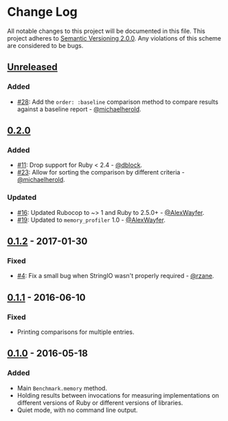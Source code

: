 # Change Log

All notable changes to this project will be documented in this file. This project adheres to [Semantic Versioning 2.0.0][semver]. Any violations of this scheme are considered to be bugs.

[semver]: http://semver.org/spec/v2.0.0.html

## [Unreleased](https://github.com/michaelherold/benchmark-memory/compare/v0.2.0...main)

### Added

- [#28](https://github.com/michaelherold/benchmark-memory/pull/28): Add the `order: :baseline` comparison method to compare results against a baseline report - [@michaelherold](https://github.com/michaelherold).

## [0.2.0](https://github.com/michaelherold/benchmark-memory/compare/v0.1.1...v0.2.0)

### Added

- [#11](https://github.com/michaelherold/benchmark-memory/pull/11): Drop support for Ruby < 2.4 - [@dblock](https://github.com/dblock).
- [#23](https://github.com/michaelherold/benchmark-memory/pull/23): Allow for sorting the comparison by different criteria - [@michaelherold](https://github.com/michaelherold).

### Updated

- [#16](https://github.com/michaelherold/benchmark-memory/pull/16): Updated Rubocop to ~> 1 and Ruby to 2.5.0+ - [@AlexWayfer](https://github.com/AlexWayfer).
- [#19](https://github.com/michaelherold/benchmark-memory/pull/19): Updated to `memory_profiler` 1.0 - [@AlexWayfer](https://github.com/AlexWayfer).

## [0.1.2](https://github.com/michaelherold/benchmark-memory/compare/v0.1.1...v0.1.2) - 2017-01-30

### Fixed

- [#4](https://github.com/michaelherold/benchmark-memory/pull/4): Fix a small bug when StringIO wasn't properly required - [@rzane](https://github.com/rzane).

## [0.1.1](https://github.com/michaelherold/benchmark-memory/compare/v0.1.0...v0.1.1) - 2016-06-10

### Fixed

- Printing comparisons for multiple entries.

## [0.1.0](https://github.com/michaelherold/benchmark-memory/tree/v0.1.0) - 2016-05-18

### Added

- Main `Benchmark.memory` method.
- Holding results between invocations for measuring implementations on different versions of Ruby or different versions of libraries.
- Quiet mode, with no command line output.
